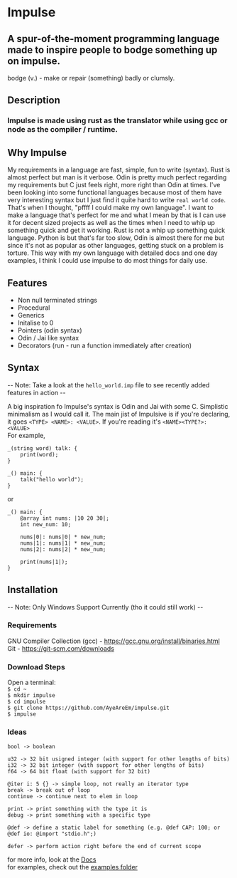 # Impulse
## A spur-of-the-moment programming language made to inspire people to bodge something up on impulse.
bodge (v.) - make or repair (something) badly or clumsly.

## Description
### Impulse is made using rust as the translator while using gcc or node as the compiler / runtime.

## Why Impulse
My requirements in a language are fast, simple, fun to write (syntax). Rust is almost perfect but man is it verbose. Odin is pretty much perfect regarding my requirements but
C just feels right, more right than Odin at times. I've been looking into some functional languages because most of them have very interesting syntax but I just find it quite hard to
write `real world code`. That's when I thought, "pffff I could make my own language". I want to make a language that's perfect for me and what I mean by that is I can use it for decent sized projects
as well as the times when I need to whip up something quick and get it working.
Rust is not a whip up something quick language. Python is but that's far too slow, Odin is almost there for me but since it's not as popular as other languages, getting stuck on a problem is torture.
This way with my own language with detailed docs and one day examples, I think I could use impulse to do most things for daily use.

## Features
- Non null terminated strings
- Procedural 
- Generics
- Initalise to 0
- Pointers (odin syntax)
- Odin / Jai like syntax
- Decorators (run - run a function immediately after creation)

## Syntax
-- Note: Take a look at the `hello_world.imp` file to see recently added features in action --<br>

A big inspiration fo Impulse's syntax is Odin and Jai with some C. Simplistic minimalism as I would call it.
The main jist of Impulsive is if you're declaring, it goes `<TYPE> <NAME>: <VALUE>`. If you're reading it's `<NAME><TYPE?>: <VALUE>`
<br>
For example,
```
_(string word) talk: {
    print(word);
}

_() main: {
    talk("hello world");
}
```
or
```
_() main: {
    @array int nums: |10 20 30|;
    int new_num: 10;

    nums|0|: nums|0| * new_num;
    nums|1|: nums|1| * new_num;
    nums|2|: nums|2| * new_num;

    print(nums|1|);
}
```

## Installation
-- Note: Only Windows Support Currently (tho it could still work) --

### Requirements
GNU Compiler Collection (gcc) - <a href="https://gcc.gnu.org/install/binaries.html">https://gcc.gnu.org/install/binaries.html</a><br>
Git - <a href="https://git-scm.com/downloads">https://git-scm.com/downloads</a>

### Download Steps
Open a terminal:<br>
`$ cd ~`<br>
`$ mkdir impulse`<br>
`$ cd impulse`<br>
`$ git clone https://github.com/AyeAreEm/impulse.git`<br>
`$ impulse`

### Ideas
```
bool -> boolean

u32 -> 32 bit usigned integer (with support for other lengths of bits)
i32 -> 32 bit integer (with support for other lengths of bits)
f64 -> 64 bit float (with support for 32 bit)

@iter i: 5 {} -> simple loop, not really an iterator type
break -> break out of loop
continue -> continue next to elem in loop

print -> print something with the type it is
debug -> print something with a specific type

@def -> define a static label for something (e.g. @def CAP: 100; or @def io: @import "stdio.h";)

defer -> perform action right before the end of current scope
```
for more info, look at the <a href="./DOCS/DOCS.md">Docs</a><br>
for examples, check out the <a href="./examples">examples folder</a>
